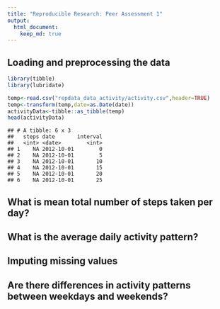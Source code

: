 ```yaml
---
title: "Reproducible Research: Peer Assessment 1"
output: 
  html_document:
    keep_md: true
---
```



## Loading and preprocessing the data

```r
library(tibble)
library(lubridate)
```


```r
temp<-read.csv("repdata_data_activity/activity.csv",header=TRUE)
temp<-transform(temp,date=as.Date(date))
activityData<-tibble::as_tibble(temp)
head(activityData)
```

```
## # A tibble: 6 x 3
##   steps date       interval
##   <int> <date>        <int>
## 1    NA 2012-10-01        0
## 2    NA 2012-10-01        5
## 3    NA 2012-10-01       10
## 4    NA 2012-10-01       15
## 5    NA 2012-10-01       20
## 6    NA 2012-10-01       25
```



## What is mean total number of steps taken per day?



## What is the average daily activity pattern?



## Imputing missing values



## Are there differences in activity patterns between weekdays and weekends?

